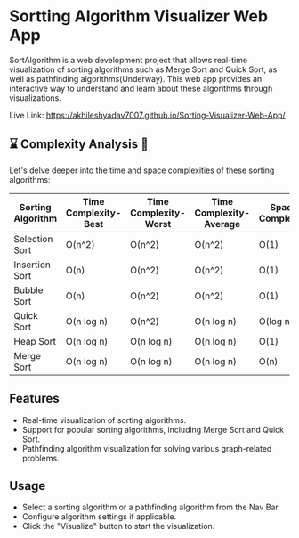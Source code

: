 # Sortting Algorithm Visualizer Web App
SortAlgorithm is a web development project that allows real-time visualization of sorting algorithms such as Merge Sort and Quick Sort, as well as pathfinding algorithms(Underway). This web app provides an interactive way to understand and learn about these algorithms through visualizations. 

Live Link: https://akhileshyadav7007.github.io/Sorting-Visualizer-Web-App/



## ⌛ Complexity Analysis 🎯

Let's delve deeper into the time and space complexities of these sorting algorithms:

| Sorting Algorithm | Time Complexity-Best | Time Complexity-Worst | Time Complexity-Average | Space Complexity |
|-------------------|----------------------|-----------------------|-------------------------|------------------|
| Selection Sort    | O(n^2)               | O(n^2)                | O(n^2)                  | O(1)             |
| Insertion Sort    | O(n)                 | O(n^2)                | O(n^2)                  | O(1)             |
| Bubble Sort       | O(n)                 | O(n^2)                | O(n^2)                  | O(1)             |
| Quick Sort        | O(n log n)           | O(n^2)                | O(n log n)              | O(log n)         |
| Heap Sort         | O(n log n)           | O(n log n)            | O(n log n)              | O(1)             |
| Merge Sort        | O(n log n)           | O(n log n)            | O(n log n)              | O(n)             |

## Features
- Real-time visualization of sorting algorithms.
- Support for popular sorting algorithms, including Merge Sort and Quick Sort.
- Pathfinding algorithm visualization for solving various graph-related problems.

## Usage
- Select a sorting algorithm or a pathfinding algorithm from the Nav Bar.
- Configure algorithm settings if applicable.
- Click the "Visualize" button to start the visualization.


